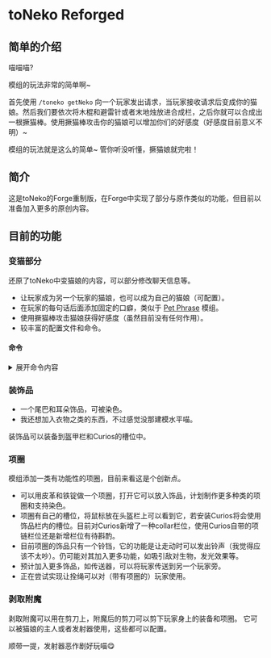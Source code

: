 # toNeko Reforged
## 简单的介绍
喵喵喵?

模组的玩法非常的简单啊~ 

首先使用 ```/toneko getNeko``` 向一个玩家发出请求，当玩家接收请求后变成你的猫娘。然后我们要依次将木棍和避雷针或者末地烛放进合成栏，之后你就可以合成出一根撅猫棒。使用撅猫棒攻击你的猫娘可以增加你们的好感度（好感度目前意义不明）~

模组的玩法就是这么的简单~ 管你听没听懂，撅猫娘就完啦！

## 简介
这是toNeko的Forge重制版，在Forge中实现了部分与原作类似的功能，但目前以准备加入更多的原创内容。

## 目前的功能

### 变猫部分

还原了toNeko中变猫娘的内容，可以部分修改聊天信息等。

- 让玩家成为另一个玩家的猫娘，也可以成为自己的猫娘（可配置）。
- 在玩家的每句话后面添加固定的口癖，类似于 [Pet Phrase](https://www.mcmod.cn/class/7100.html) 模组。
- 使用撅猫棒攻击猫娘获得好感度（虽然目前没有任何作用）。
- 较丰富的配置文件和命令。

#### 命令
<details>  
<summary>展开命令内容</summary>  

```mcfunction none
#获取玩家的全部猫娘
toneko getNeko
#将<player>设为执行者的猫娘或发送请求
toneko getNeko <player>

#获取玩家的全部主人
toneko getOwner
#将<player>设为执行者的主人或发送请求
toneko getOwner <player>

#为执行者移除名称或UUID为<player>的猫娘或发送请求
toneko removeNeko <player>
#为执行者移除名称或UUID为<player>的主人或发送请求
toneko removeOwner <player>

#获取执行者或<player>的口癖
toneko petPhrase [<player>]
#设置<player>的口癖，当执行者是<player>或其主人时方可设置
#当<ignore_english>为true时，在对话中若所有字符的值<=255则不会添加口癖。若不填写则默认为若<phrase>所有字符的值<=255为false，否则为true
#<ignore_after>为检查是否添加口癖时可以忽略口癖前的几个字符
toneko petPhrase <player> <phrase> [<ignore_english>] [<ignore_after>]

#获取执行者与<player>之间的好感经验值
toneko getExp <player>
#设置<player1>与<player2>之间的好感经验值，需要命令权限
toneko setExp <player1> <player2> <value>

#同意<player>发出的请求
toneko accept <player>

#拒绝<player>发出的请求
toneko deny <player>

#你还可以使用execute来指定执行者喵~
```

</details>

### 装饰品
- 一个尾巴和耳朵饰品，可被染色。
- 我还想加入衣物之类的东西，不过感觉没那建模水平喵。

装饰品可以装备到盔甲栏和Curios的槽位中。

### 项圈
模组添加一类有功能性的项圈，目前来看这是个创新点。
- 可以用皮革和铁锭做一个项圈，打开它可以放入饰品，计划制作更多种类的项圈和支持染色。
- 项圈有自己的槽位，将鼠标放在头盔栏上可以看到它，若安装Curios将会使用饰品栏内的槽位。目前对Curios新增了一种collar栏位，使用Curios自带的项链栏位还是新增栏位有待斟酌。
- 目前项圈的饰品只有一个铃铛，它的功能是让走动时可以发出铃声（我觉得应该不太吵）。仍可能对其加入更多功能，如吸引敌对生物，发光效果等。
- 预计加入更多饰品，如传送器，可以将玩家传送到另一个玩家旁。
- 正在尝试实现让拴绳可以对（带有项圈的）玩家使用。

### 剥取附魔
剥取附魔可以用在剪刀上，附魔后的剪刀可以剪下玩家身上的装备和项圈。 它可以被猫娘的主人或者发射器使用，这些都可以配置。

顺带一提，发射器恶作剧好玩喵😋
